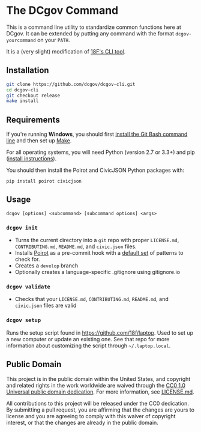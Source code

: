 # The DCgov Command

This is a command line utility to standardize common functions here at DCgov. It can be extended by putting any command with the format `dcgov-yourcommand` on your `PATH`.

It is a (very slight) modification of [18F's CLI tool](https://github.com/18F/18f-cli).

## Installation

```bash
git clone https://github.com/dcgov/dcgov-cli.git
cd dcgov-cli
git checkout release
make install
```

## Requirements

If you're running **Windows**, you should first [install the Git Bash command line](https://git-for-windows.github.io/) and then set up [Make](http://gnuwin32.sourceforge.net/packages/make.htm).

For all operating systems, you will need Python (version 2.7 or 3.3+) and pip ([install instructions](https://pip.pypa.io/en/stable/installing/)).

You should then install the Poirot and CivicJSON Python packages with:

`pip install poirot civicjson`

## Usage

```
dcgov [options] <subcommand> [subcommand options] <args>
```

### `dcgov init`

- Turns the current directory into a `git` repo with proper `LICENSE.md`, `CONTRIBUTING.md`, `README.md`, and `civic.json` files.
- Installs [Poirot](https://github.com/dcgov/poirot) as a pre-commit hook with a [default set](https://github.com/DCgov/poirot-patterns/blob/master/default.txt) of patterns to check for. 
- Creates a `develop` branch
- Optionally creates a language-specific .gitignore using gitignore.io

### `dcgov validate`

- Checks that your `LICENSE.md`, `CONTRIBUTING.md`, `README.md`, and `civic.json` files are valid

### `dcgov setup`

Runs the setup script found in https://github.com/18f/laptop. Used to set up a new computer or update an existing one. See that repo for more information about customizing the script through `~/.laptop.local`.

## Public Domain

This project is in the public domain within the United States, and copyright and related rights in the work worldwide are waived through the [CC0 1.0 Universal public domain dedication](https://creativecommons.org/publicdomain/zero/1.0/). For more information, see [LICENSE.md](LICENSE.md).

All contributions to this project will be released under the CC0 dedication. By submitting a pull request, you are affirming that the changes are yours to license and you are agreeing to comply with this waiver of copyright interest,  or that the changes are already in the public domain.
